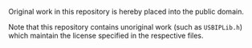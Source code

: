 Original work in this repository is hereby placed into the public domain.

Note that this repository contains unoriginal work (such as `USBIPLib.h`) which maintain the license specified in the respective files.